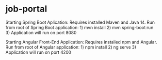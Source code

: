 # job-portal

Starting Spring Boot Aplication:
  Requires installed Maven and Java 14.
  Run from root of Spring Boot application: 
    1) mvn install
    2) mvn spring-boot:run
    3) Application will run on port 8080
    
 Starting Angular Front-End Application:
    Requires installed npm and Angular.
    Run from root of Angular application:
      1) npm install
      2) ng serve
      3) Application will run on port 4200

